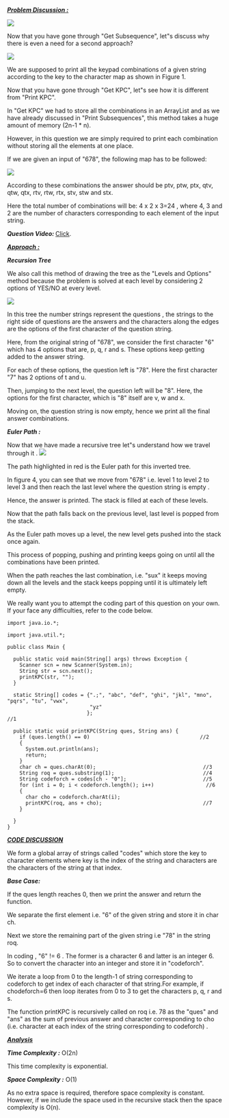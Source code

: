 <i style="text-decoration:underline"><b>Problem Discussion :</b></i>

<img src="https://pepvids.sgp1.cdn.digitaloceanspaces.com/articles/print_Kpc/print_kpc_1.png">

Now that you have gone through "Get Subsequence", let"s discuss why there is even a need for a second approach?

<img src="https://pepvids.sgp1.cdn.digitaloceanspaces.com/articles/print_Kpc/print_kpc_2.png">

We are supposed to print all the keypad combinations of a given string according to the key to the character map as shown in Figure 1.

Now that you have gone through "Get KPC", let"s see how it is different from "Print KPC".

In "Get KPC" we had to store all the combinations in an ArrayList and as we have already discussed in "Print Subsequences", this method takes a huge amount of memory (2n-1 * n). 

However, in this question we are simply required to print each combination without storing all the elements at one place.

If we are given an input of "678", the following map has to be followed:

<img src="https://pepvids.sgp1.cdn.digitaloceanspaces.com/articles/print_Kpc/print_kpc_3.png">

According to these combinations the answer should be ptv, ptw, ptx, qtv, qtw, qtx, rtv, rtw, rtx, stv, stw and stx.

Here the total number of combinations will be: 4 x 2 x 3=24 , where 4, 3 and 2 are the number of characters corresponding to each element of the input string.


<i><b>Question Video: </b></i>[Click](https://youtu.be/HVCajDe2Uus).

<i style="text-decoration:underline"><b>Approach :</b></i>

<i><b>Recursion Tree </b></i>


We also call this method of drawing the tree as the "Levels and Options" method because the problem is solved at each level by considering 2 options of YES/NO at every level.

<img src="https://pepvids.sgp1.cdn.digitaloceanspaces.com/articles/print_Kpc/print_kpc_4.png">

In this tree the number strings represent the questions , the strings to the right side of questions are the answers and the characters along the edges are the options of the first character of the question string.

Here, from the original string of "678", we consider the first character "6" which has 4 options that are, p, q, r and s. These options keep getting added to the answer string.

For each of these options, the question left is "78". Here the first character "7" has 2 options of t and u.

Then, jumping to the next level, the question left will be "8". Here, the options for the first character, which is "8" itself are v, w and x.

Moving on, the question string is now empty, hence we print all the final answer combinations.

<i><b>Euler Path : </b></i>

Now that we have made a recursive tree let"s understand how we travel through it .
<img src="https://pepvids.sgp1.cdn.digitaloceanspaces.com/articles/print_Kpc/print_kpc_5.png">

The path highlighted in red is the Euler path for this inverted tree.

In figure 4, you can see that we move from "678" i.e. level 1 to level 2 to level 3 and then reach the last level where the question string is empty .

Hence, the answer is printed. The stack is filled at each of these levels.

Now that the path falls back on the previous level, last level is popped from the stack.

As the Euler path moves up a level, the new level gets pushed into the stack once again.

This process of popping, pushing and printing keeps going on until all the combinations have been printed.

When the path reaches the last combination, i.e. "sux" it keeps moving down all the levels and the stack keeps popping until it is ultimately left empty.

We really want you to attempt the coding part of this question on your own. If your face any difficulties, refer to the code below.

```
import java.io.*;

import java.util.*;

public class Main {

  public static void main(String[] args) throws Exception {
    Scanner scn = new Scanner(System.in);
    String str = scn.next();
    printKPC(str, "");
  }

  static String[] codes = {".;", "abc", "def", "ghi", "jkl", "mno", "pqrs", "tu", "vwx",
                           "yz"
                          };                                                          //1

  public static void printKPC(String ques, String ans) {
    if (ques.length() == 0)                                    //2
    {
      System.out.println(ans);
      return;
    }
    char ch = ques.charAt(0);                                   //3
    String roq = ques.substring(1);                             //4
    String codeforch = codes[ch - "0"];                         //5
    for (int i = 0; i < codeforch.length(); i++)                 //6
    {
      char cho = codeforch.charAt(i);
      printKPC(roq, ans + cho);                                 //7
    }

  }
}
```

<i style="text-decoration:underline"><b>CODE DISCUSSION</b></i>

We form a global array of strings called "codes" which store the key to character elements where key is the index of the string and characters are the characters of the string at that index.

<i><b>Base Case: </b></i>

If the ques length reaches 0, then we print the answer and return the function.

We separate the first element i.e. "6" of the given string and store it in char ch.

Next we store the remaining part of the given string i.e "78" in the string roq.

In coding , "6" != 6 . The former is a character 6 and latter is an integer 6. So to convert the character into an integer and store it in "codeforch".

We iterate a loop from 0 to the length-1 of string corresponding to codeforch to get index of each character of that string.For example, if chodeforch=6 then loop iterates from 0 to 3 to get the characters p, q, r and s.

The function printKPC is recursively called on roq i.e. 78 as the "ques" and "ans" as the sum of previous answer and character corresponding to cho (i.e. character at each index of the string corresponding to codeforch) .

<i style="text-decoration:underline"><b>Analysis</b></i>

<i><b>Time Complexity :</b></i>
O(2n)

This time complexity is exponential.

<i><b>Space Complexity :</b></i>
O(1)

As no extra space is required, therefore space complexity is constant. However, if we include the space used in the recursive stack then the space complexity is O(n).
